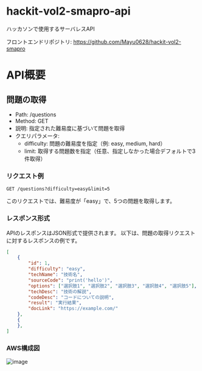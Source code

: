 # hackit-vol2-smapro-api
ハッカソンで使用するサーバレスAPI

フロントエンドリポジトリ: <https://github.com/Mayu0628/hackit-vol2-smapro>


# API概要

## 問題の取得

- Path: /questions
- Method: GET
- 説明: 指定された難易度に基づいて問題を取得
- クエリパラメータ:
    - difficulty: 問題の難易度を指定（例: easy, medium, hard）
    - limit: 取得する問題数を指定（任意、指定しなかった場合デフォルトで3件取得）


### リクエスト例

```plaintext
GET /questions?difficulty=easy&limit=5
```

このリクエストでは、難易度が「easy」で、5つの問題を取得します。


### レスポンス形式

APIのレスポンスはJSON形式で提供されます。
以下は、問題の取得リクエストに対するレスポンスの例です。

```json
[
    {
        "id": 1,
        "difficulty": "easy",
        "techName": "技術名",
        "sourceCode": "print('hello')",
        "options": ["選択肢1", "選択肢2", "選択肢3", "選択肢4", "選択肢5"],
        "techDesc": "技術の解説",
        "codeDesc": "コードについての説明",
        "result": "実行結果",
        "docLink": "https://example.com/"
    },
    {
    },
]
```


### AWS構成図
![image](https://github.com/NonokaM/hackit-vol2-smapro-api/assets/106381541/7cce3e92-1a89-4338-a668-de3f9a0f422c)
